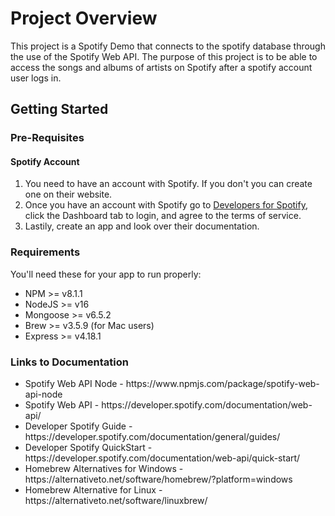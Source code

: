 # Project Overview
This project is a Spotify Demo that connects to the spotify database through the use of the Spotify Web API. The purpose of this project is to be able to access the songs and albums of artists on Spotify after a spotify account user logs in.
## Getting Started
### Pre-Requisites
#### Spotify Account
1. You need to have an account with Spotify. If you don't you can create one on their website.
2. Once you have an account with Spotify go to [Developers for Spotify](https://developer.spotify.com), click the Dashboard tab to login, and agree to the terms of service.
3. Lastily, create an app and look over their documentation. 

### Requirements
You'll need these for your app to run properly:
<ul>
    <li>NPM >= v8.1.1</li>
    <li>NodeJS >= v16</li>
    <li>Mongoose >= v6.5.2</li>
    <li>Brew >= v3.5.9 (for Mac users)</li>
    <li>Express >= v4.18.1</li>
</ul>

### Links to Documentation
<ul>
    <li>Spotify Web API Node - https://www.npmjs.com/package/spotify-web-api-node</li>
    <li>Spotify Web API - https://developer.spotify.com/documentation/web-api/</li>
    <li>Developer Spotify Guide - https://developer.spotify.com/documentation/general/guides/</li>
    <li>Developer Spotify QuickStart - https://developer.spotify.com/documentation/web-api/quick-start/</li>
    <li>Homebrew Alternatives for Windows - https://alternativeto.net/software/homebrew/?platform=windows</li>
    <li>Homebrew Alternative for Linux - https://alternativeto.net/software/linuxbrew/</li> 
</ul>